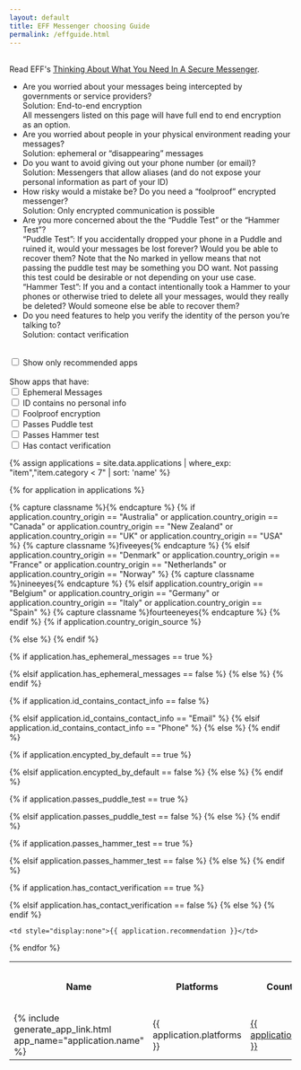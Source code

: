 ```yaml
---
layout: default
title: EFF Messenger choosing Guide
permalink: /effguide.html
---
```


<script>
function setFilters() {
  // Declare variables 
  var input, filterRec, filterEph, filterID, filterFoolproof, filterPuddle, filterHammer, filterVer, table, tr, td, i;
  input = document.getElementById("onlyRec");
  filterRec = input.checked;
  input = document.getElementById("ephemCB");
  filterEph = input.checked;
  input = document.getElementById("idCB");
  filterID = input.checked;
  input = document.getElementById("foolproofCB");
  filterFoolproof = input.checked;
  input = document.getElementById("puddleCB");
  filterPuddle = input.checked;
  input = document.getElementById("hammerCB");
  filterHammer = input.checked;
  input = document.getElementById("verifyCB");
  filterVer = input.checked;
  table = document.getElementById("myTable");
  tr = table.getElementsByTagName("tr");

  // Loop through all table rows, and hide those who don't match the search query
  for (i = 0; i < tr.length; i++) {
    td = tr[i].getElementsByTagName("td")[9];
    if (td) {
      if (filterRec && td.innerHTML > 2) {
        tr[i].style.display = "none";
      } else if (filterEph && tr[i].getElementsByTagName("td")[3].innerHTML != "Yes"){
        tr[i].style.display = "none";
      } else if (filterID && tr[i].getElementsByTagName("td")[4].innerHTML != "No"){
        tr[i].style.display = "none";
      } else if (filterFoolproof && tr[i].getElementsByTagName("td")[5].innerHTML != "Yes"){
        tr[i].style.display = "none";
      } else if (filterPuddle && tr[i].getElementsByTagName("td")[6].innerHTML != "Yes"){
        tr[i].style.display = "none";
      } else if (filterHammer && tr[i].getElementsByTagName("td")[7].innerHTML != "Yes"){
        tr[i].style.display = "none";
      } else if (filterVer && tr[i].getElementsByTagName("td")[8].innerHTML != "Yes"){
        tr[i].style.display = "none";
      } else {
        tr[i].style.display = "";
      }
    }
  }
}
</script>

<br>
Read EFF's <a href="https://www.eff.org/deeplinks/2018/03/thinking-about-what-you-need-secure-messenger">Thinking About What You Need In A Secure Messenger</a>.
<br>
<ul>
  <li>Are you worried about your messages being intercepted by governments or service providers?<br>
    Solution: End-to-end encryption<br>
    All messengers listed on this page will have full end to end encryption as an option.<br>
  </li>
  <li>Are you worried about people in your physical environment reading your messages?<br>
  Solution: ephemeral or “disappearing” messages<br>
  </li>
  <li>Do you want to avoid giving out your phone number (or email)?<br>
  Solution: Messengers that allow aliases (and do not expose your personal information as part of your ID)<br>
  </li>
  <li>How risky would a mistake be? Do you need a “foolproof” encrypted messenger?<br>
  Solution: Only encrypted communication is possible<br>
  </li>
  <li>Are you more concerned about the the “Puddle Test” or the “Hammer Test”?<br>
  “Puddle Test”: If you accidentally dropped your phone in a Puddle and ruined it, would your messages be lost forever? Would you be able to recover them? Note that the No marked in yellow means that not passing the puddle test may be something you DO want.  Not passing this test could be desirable or not depending on your use case.<br>
  “Hammer Test”: If you and a contact intentionally took a Hammer to your phones or otherwise tried to delete all your messages, would they really be deleted? Would someone else be able to recover them?<br>
  </li>
  <li>Do you need features to help you verify the identity of the person you’re talking to?<br>
  Solution: contact verification<br>
  </li>
</ul>
<br>
<input type="checkbox" id="onlyRec" onchange="setFilters()" name="onlyRec" value="false"> <label for="onlyRec">Show only recommended apps</label><br>
<br>
Show apps that have:<br>
<input type="checkbox" id="ephemCB" onchange="setFilters()" name="ephemCB" value="false"> <label for="ephemCB">Ephemeral Messages</label><br>
<input type="checkbox" id="idCB" onchange="setFilters()" name="idCB" value="false"> <label for="idCB">ID contains no personal info</label><br>
<input type="checkbox" id="foolproofCB" onchange="setFilters()" name="foolproofCB" value="false"> <label for="foolproofCB">Foolproof encryption</label><br>
<input type="checkbox" id="puddleCB" onchange="setFilters()" name="puddleCB" value="false"> <label for="puddleCB">Passes Puddle test</label><br>
<input type="checkbox" id="hammerCB" onchange="setFilters()" name="hammerCB" value="false"> <label for="hammerCB">Passes Hammer test</label><br>
<input type="checkbox" id="verifyCB" onchange="setFilters()" name="verifyCB" value="false"> <label for="verifyCB">Has contact verification</label><br>

{% assign applications = site.data.applications | where_exp: "item","item.category < 7" | sort: 'name' %}
<table id="myTable">
<th>Name</th>
<th>Platforms</th>
<th width="11%">Country of Origin</th>
<th width="11%">Ephemeral Messages</th>
<th width="11%">ID contains personal info</th>
<th width="11%">Foolproof (All Messages Encrypted)</th>
<th width="11%">Passes Puddle Test</th>
<th width="11%">Passes Hammer Test</th>
<th width="11%">Has Contact Verification</th>
<th style="display:none">Recomendation</th>

{% for application in applications %}
<tr>
	<td>{% include generate_app_link.html app_name="application.name" %}</td>
	<td>{{ application.platforms }}</td>

{% capture classname %}{% endcapture %}
{% if application.country_origin == "Australia"
	or application.country_origin == "Canada"
	or application.country_origin == "New Zealand"
	or application.country_origin == "UK"
	or application.country_origin == "USA" %}
	{% capture classname %}fiveeyes{% endcapture %}
{% elsif application.country_origin == "Denmark"
	or application.country_origin == "France"
	or application.country_origin == "Netherlands"
	or application.country_origin == "Norway" %}
	{% capture classname %}nineeyes{% endcapture %}
{% elsif application.country_origin == "Belgium"
	or application.country_origin == "Germany"
	or application.country_origin == "Italy"
	or application.country_origin == "Spain" %}
	{% capture classname %}fourteeneyes{% endcapture %}
{% endif %}
{% if application.country_origin_source %}
  <td class="{{ classname }}"><a href="{{ application.country_origin_source }}">{{ application.country_origin }}</a></td>
{% else %}
	<td class="{{ classname }}">{{ application.country_origin }}</td>
{% endif %}

{% if application.has_ephemeral_messages == true %}
	<td bgcolor="green">Yes</td>
{% elsif application.has_ephemeral_messages == false %}
	<td bgcolor="red">No</td>
{% else %}
	<td>{{ application.has_ephemeral_messages }}</td>
{% endif %}

{% if application.id_contains_contact_info == false %}
	<td bgcolor="green">No</td>
{% elsif application.id_contains_contact_info == "Email" %}
	<td bgcolor="red">Email</td>
{% elsif application.id_contains_contact_info == "Phone" %}
	<td bgcolor="red">Phone</td>
{% else %}
	<td>{{ application.id_contains_contact_info }}</td>
{% endif %}

{% if application.encypted_by_default == true %}
	<td bgcolor="green">Yes</td>
{% elsif application.encypted_by_default == false %}
	<td bgcolor="red">No</td>
{% else %}
	<td>{{ application.encypted_by_default }}</td>
{% endif %}

{% if application.passes_puddle_test == true %}
	<td bgcolor="green">Yes</td>
{% elsif application.passes_puddle_test == false %}
	<td class="yellow">No</td>
{% else %}
	<td>{{ application.passes_puddle_test }}</td>
{% endif %}

{% if application.passes_hammer_test == true %}
	<td bgcolor="green">Yes</td>
{% elsif application.passes_hammer_test == false %}
	<td bgcolor="red">No</td>
{% else %}
	<td>{{ application.passes_hammer_test }}</td>
{% endif %}

{% if application.has_contact_verification == true %}
	<td bgcolor="green">Yes</td>
{% elsif application.has_contact_verification == false %}
	<td bgcolor="red">No</td>
{% else %}
	<td>{{ application.has_contact_verification }}</td>
{% endif %}

	<td style="display:none">{{ application.recommendation }}</td>
</tr>
{% endfor %}

</table>
<!-- Page updated {{ page.date }}<br> -->
